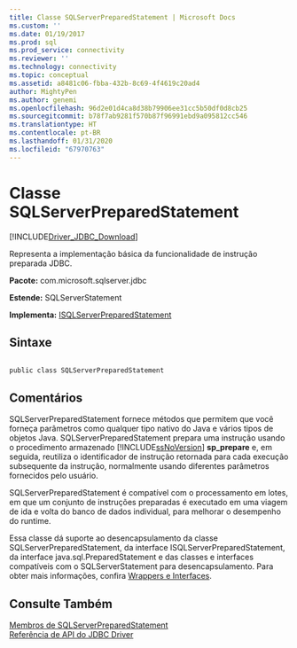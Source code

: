 ```yaml
---
title: Classe SQLServerPreparedStatement | Microsoft Docs
ms.custom: ''
ms.date: 01/19/2017
ms.prod: sql
ms.prod_service: connectivity
ms.reviewer: ''
ms.technology: connectivity
ms.topic: conceptual
ms.assetid: a8481c06-fbba-432b-8c69-4f4619c20ad4
author: MightyPen
ms.author: genemi
ms.openlocfilehash: 96d2e01d4ca8d38b79906ee31cc5b50df0d8cb25
ms.sourcegitcommit: b78f7ab9281f570b87f96991ebd9a095812cc546
ms.translationtype: HT
ms.contentlocale: pt-BR
ms.lasthandoff: 01/31/2020
ms.locfileid: "67970763"
---
```

# <a name="sqlserverpreparedstatement-class"></a>Classe SQLServerPreparedStatement
[!INCLUDE[Driver_JDBC_Download](../../../includes/driver_jdbc_download.md)]

  Representa a implementação básica da funcionalidade de instrução preparada JDBC.  
  
 **Pacote:** com.microsoft.sqlserver.jdbc  
  
 **Estende:** SQLServerStatement  
  
 **Implementa:** [ISQLServerPreparedStatement](../../../connect/jdbc/reference/isqlserverpreparedstatement-interface.md)  
  
## <a name="syntax"></a>Sintaxe  
  
```  
  
public class SQLServerPreparedStatement  
```  
  
## <a name="remarks"></a>Comentários  
 SQLServerPreparedStatement fornece métodos que permitem que você forneça parâmetros como qualquer tipo nativo do Java e vários tipos de objetos Java. SQLServerPreparedStatement prepara uma instrução usando o procedimento armazenado [!INCLUDE[ssNoVersion](../../../includes/ssnoversion-md.md)] **sp_prepare** e, em seguida, reutiliza o identificador de instrução retornada para cada execução subsequente da instrução, normalmente usando diferentes parâmetros fornecidos pelo usuário.  
  
 SQLServerPreparedStatement é compatível com o processamento em lotes, em que um conjunto de instruções preparadas é executado em uma viagem de ida e volta do banco de dados individual, para melhorar o desempenho do runtime.  
  
 Essa classe dá suporte ao desencapsulamento da classe SQLServerPreparedStatement, da interface ISQLServerPreparedStatement, da interface java.sql.PreparedStatement e das classes e interfaces compatíveis com o SQLServerStatement para desencapsulamento. Para obter mais informações, confira [Wrappers e Interfaces](../../../connect/jdbc/wrappers-and-interfaces.md).  
  
## <a name="see-also"></a>Consulte Também  
 [Membros de SQLServerPreparedStatement](../../../connect/jdbc/reference/sqlserverpreparedstatement-members.md)   
 [Referência de API do JDBC Driver](../../../connect/jdbc/reference/jdbc-driver-api-reference.md)  
  
  
